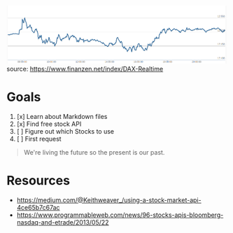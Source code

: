 ![DAX](./images/DAX.png)
source: https://www.finanzen.net/index/DAX-Realtime

# Goals
1. [x] Learn about Markdown files
1. [x] Find free stock API
1. [ ] Figure out which Stocks to use
1. [ ] First request

> We're living the future so
> the present is our past.

# Resources
* https://medium.com/@Keithweaver_/using-a-stock-market-api-4ce65b7c67ac
* https://www.programmableweb.com/news/96-stocks-apis-bloomberg-nasdaq-and-etrade/2013/05/22
